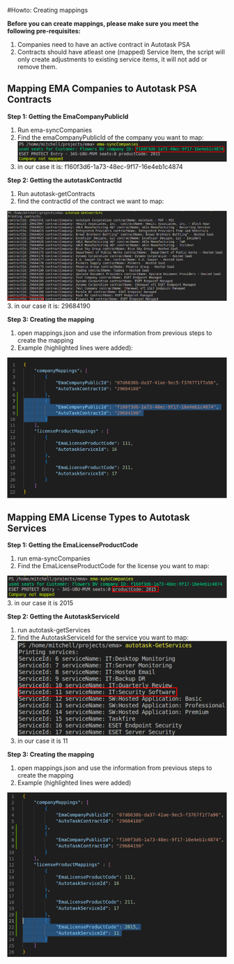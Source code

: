 #Howto: Creating mappings

**Before you can create mappings, please make sure you meet the following pre-requisites:**
1. Companies need to have an active contract in Autotask PSA
2. Contracts should have atleast one (mapped) Service Item, the script will only create adjustments to existing service items, it will not add or remove them. 

## Mapping EMA Companies to Autotask PSA Contracts
**Step 1: Getting the EmaCompanyPublicId**
1. Run ema-syncCompanies
2. Find the emaCompanyPublicId of the company you want to map:
![emaCompanyPublicId](images/emaCompanyPublicId.png)
3. in our case it is: f160f3d6-1a73-48ec-9f17-16e4eb1c4874

**Step 2: Getting the autotaskContractId**
1. Run autotask-getContracts
2. find the contractId of the contract we want to map:

![autotaskContractId](images/autotaskContractId.png)
3. in our case it is: 29684190

**Step 3: Creating the mapping**
1. open mappings.json and use the information from previous steps to create the mapping
2. Example (highlighted lines were added): 

![CompanyMappingExample](images/CompanyMappingExample.png)

## Mapping EMA License Types to Autotask Services
**Step 1: Getting the EmaLicenseProductCode**
1. run ema-syncCompanies
2. Find the EmaLicenseProductCode for the license you want to map:

![EmaLicenseProductCode](images/emaLicenseProductCode.png)
3. in our case it is 2015

**Step 2: Getting the AutotaskServiceId**
1. run autotask-getServices
2. find the AutotaskServiceId for the service you want to map:
![AutotaskServiceId](images/autotaskServiceId.png)
3. in our case it is 11

**Step 3: Creating the mapping**
1. open mappings.json and use the information from previous steps to create the mapping
2. Example (highlighted lines were added)

![LicenseMappingExample](images/LicenseMappingExample.png)